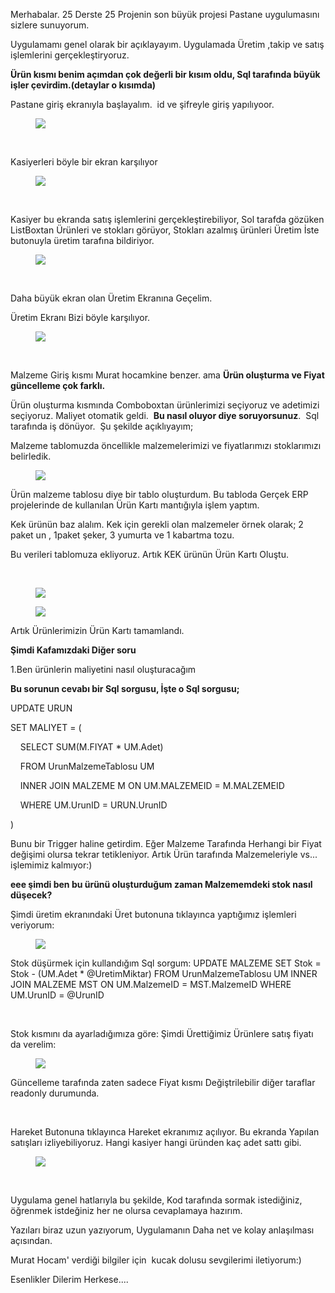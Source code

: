 <p>Merhabalar. 25 Derste 25 Projenin son büyük projesi Pastane uygulumasını sizlere sunuyorum.</p>

<p>Uygulamamı genel olarak bir açıklayayım. Uygulamada Üretim ,takip ve satış işlemlerini gerçekleştiryoruz. </p>

<p><strong>Ürün kısmı benim açımdan çok değerli bir kısım oldu, Sql tarafında büyük işler çevirdim.(detaylar o kısımda)</strong></p>

<p>Pastane giriş ekranıyla başlayalım.&nbsp; id ve şifreyle giriş yapılıyoor.</p>

<figure><img src="https://img-c.udemycdn.com/redactor/raw/q_and_a/2024-02-22_17-18-09-753303b018277b7d91e9ef8d9e879fc5.png"></figure>

<p><br></p>

<p>Kasiyerleri böyle bir ekran karşılıyor</p>

<figure><img src="https://img-c.udemycdn.com/redactor/raw/q_and_a/2024-02-22_17-18-09-e1a068a9c8185799669110f23af27b2f.png"></figure>

<p><br></p>

<p>Kasiyer bu ekranda satış işlemlerini gerçekleştirebiliyor, Sol tarafda gözüken ListBoxtan Ürünleri ve stokları görüyor, Stokları azalmış ürünleri Üretim İste butonuyla üretim tarafına bildiriyor.&nbsp; &nbsp;</p>

<figure><img src="https://img-c.udemycdn.com/redactor/raw/q_and_a/2024-02-22_17-18-09-28eef7c82886eb35393021c3b4d564fc.png"></figure>

<p><br></p>

<p>Daha büyük ekran olan Üretim Ekranına Geçelim.</p>

<p>Üretim Ekranı Bizi böyle karşılıyor.&nbsp; </p>

<figure><img src="https://img-c.udemycdn.com/redactor/raw/q_and_a/2024-02-22_17-18-09-b4bd337de0df7cc784b9d3a099f5c778.png"></figure>

<p><br></p>

<p>Malzeme Giriş kısmı Murat hocamkine benzer. ama <strong>Ürün oluşturma ve Fiyat güncelleme çok farklı.</strong></p>

<p>Ürün oluşturma kısmında Comboboxtan ürünlerimizi seçiyoruz ve adetimizi seçiyoruz. Maliyet otomatik geldi.&nbsp; <strong>Bu nasıl oluyor diye soruyorsunuz</strong>.&nbsp; Sql tarafında iş dönüyor.&nbsp; Şu şekilde açıklıyayım;</p>

<p>Malzeme tablomuzda öncellikle malzemelerimizi ve fiyatlarımızı stoklarımızı belirledik.</p>

<figure><img src="https://img-c.udemycdn.com/redactor/raw/q_and_a/2024-02-22_17-18-09-34dbe2b3f9ab3571c38b724f0c1015e9.png"></figure>

<p>Ürün malzeme tablosu diye bir tablo oluşturdum. Bu tabloda Gerçek ERP projelerinde de kullanılan Ürün Kartı mantığıyla işlem yaptım. </p>

<p>Kek ürünün baz alalım. Kek için gerekli olan malzemeler örnek olarak; 2 paket un , 1paket şeker, 3 yumurta ve 1 kabartma tozu. </p>

<p>Bu verileri tablomuza ekliyoruz. Artık KEK ürünün Ürün Kartı Oluştu.</p>

<p><br></p>

<figure><img src="https://img-c.udemycdn.com/redactor/raw/q_and_a/2024-02-22_17-18-09-58c7d5533d183e034f3dd3b6bc78ea51.png"></figure>

<figure><img src="https://img-c.udemycdn.com/redactor/raw/q_and_a/2024-02-22_17-18-10-16bb58bb476ef4a030a161c488fd064c.png"></figure>

<p>Artık Ürünlerimizin Ürün Kartı tamamlandı.</p>

<p><strong>Şimdi Kafamızdaki Diğer soru</strong></p>

<p>1.Ben ürünlerin maliyetini nasıl oluşturacağım</p>

<p><strong>Bu sorunun cevabı bir Sql sorgusu, İşte o Sql sorgusu;</strong></p>

<p>UPDATE URUN</p>

<p>SET MALIYET = (</p>

<p>&nbsp; &nbsp; SELECT SUM(M.FIYAT * UM.Adet) </p>

<p>&nbsp; &nbsp; FROM UrunMalzemeTablosu UM</p>

<p>&nbsp; &nbsp; INNER JOIN MALZEME M ON UM.MALZEMEID = M.MALZEMEID</p>

<p>&nbsp; &nbsp; WHERE UM.UrunID = URUN.UrunID</p>

<p>)</p>

<p>Bunu bir Trigger haline getirdim. Eğer Malzeme Tarafında Herhangi bir Fiyat değişimi olursa tekrar tetikleniyor. Artık Ürün tarafında Malzemeleriyle vs... işlemimiz kalmıyor:)</p>

<p><strong>eee şimdi ben bu ürünü oluşturduğum zaman Malzememdeki stok nasıl düşecek?</strong></p>

<p>Şimdi üretim ekranındaki Üret butonuna tıklayınca yaptığımız işlemleri veriyorum:</p>

<figure><img src="https://img-c.udemycdn.com/redactor/raw/q_and_a/2024-02-22_17-18-10-02991748717d04c0da6739a6cb149aad.png"></figure>

<p>Stok düşürmek için kullandığım Sql sorgum: UPDATE MALZEME SET Stok = Stok - (UM.Adet * @UretimMiktar) FROM UrunMalzemeTablosu UM INNER JOIN MALZEME MST ON UM.MalzemeID = MST.MalzemeID WHERE UM.UrunID = @UrunID</p>

<p><br></p>

<p>Stok kısmını da ayarladığımıza göre: Şimdi Ürettiğimiz Ürünlere satış fiyatı da verelim:</p>

<figure><img src="https://img-c.udemycdn.com/redactor/raw/q_and_a/2024-02-22_17-18-10-ceaaaa4cacb59834c31359e6e0a44ccb.png"></figure>

<p>Güncelleme tarafında zaten sadece Fiyat kısmı Değiştrilebilir diğer taraflar readonly durumunda.</p>

<p><br></p>

<p>Hareket Butonuna tıklayınca Hareket ekranımız açılıyor. Bu ekranda Yapılan satışları izliyebiliyoruz. Hangi kasiyer hangi üründen kaç adet sattı gibi.</p>

<figure><img src="https://img-c.udemycdn.com/redactor/raw/q_and_a/2024-02-22_17-18-10-da8ac475adb29f2c9ed11dc03af34967.png"></figure>

<p><br></p>

<p>Uygulama genel hatlarıyla bu şekilde, Kod tarafında sormak istediğiniz, öğrenmek istdeğiniz her ne olursa cevaplamaya hazırım. </p>

<p>Yazıları biraz uzun yazıyorum, Uygulamanın Daha net ve kolay anlaşılması açısından. </p>

<p>Murat Hocam' verdiği bilgiler için&nbsp; kucak dolusu sevgilerimi iletiyorum:)</p>

<p>Esenlikler Dilerim Herkese....</p>